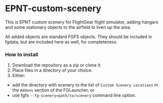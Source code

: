 # EPNT-custom-scenery
This is EPNT custom scenery for FlightGear flight simulator, adding hangars and some stationary
objects to the airfield to liven up the area.

All added objects are standard FGFS objects. They should be included in fgdata, but are included
here as well, for completeness.

### How to install
1. Download the repository as a zip or clone it. 
2. Place files in a directory of your choice.
3. Either:
  * add the directory with scenery to the list of `Custom Scenery Locations` in the `Addons` section 
    of the FGLauncher, or
  * use fgfs `--fg-scenery=path/to/scenery` command line option.
